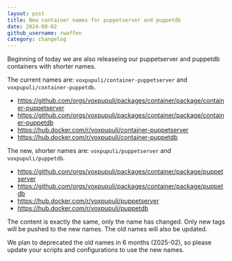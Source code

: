 ```yaml
---
layout: post
title: New container names for puppetserver and puppetdb
date: 2024-08-02
github_username: rwaffen
category: changelog
---
```


Beginning of today we are also releaseing our puppetserver and puppetdb containers with shorter names.

The current names are: `voxpupuli/container-puppetserver` and `voxpupuli/container-puppetdb`.

- <https://github.com/orgs/voxpupuli/packages/container/package/container-puppetserver>
- <https://github.com/orgs/voxpupuli/packages/container/package/container-puppetdb>
- <https://hub.docker.com/r/voxpupuli/container-puppetserver>
- <https://hub.docker.com/r/voxpupuli/container-puppetdb>

The new, shorter names are: `voxpupuli/puppetserver` and `voxpupuli/puppetdb`.

- <https://github.com/orgs/voxpupuli/packages/container/package/puppetserver>
- <https://github.com/orgs/voxpupuli/packages/container/package/puppetdb>
- <https://hub.docker.com/r/voxpupuli/puppetserver>
- <https://hub.docker.com/r/voxpupuli/puppetdb>

The content is exactly the same, only the name has changed. Only new tags will be pushed to the new names. The old names will also be updated.

We plan to deprecated the old names in 6 months (2025-02), so please update your scripts and configurations to use the new names.

